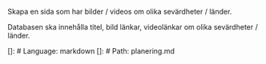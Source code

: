 Skapa en sida som har bilder / videos om olika sevärdheter / länder.

Databasen ska innehålla titel, bild länkar, videolänkar om olika sevärdheter / länder.

[]: # Language: markdown
[]: # Path: planering.md